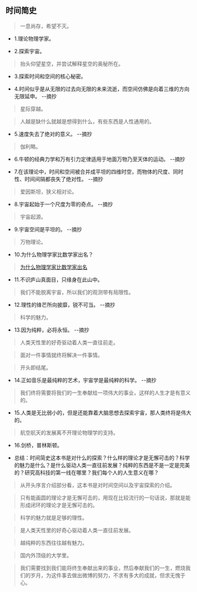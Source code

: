## 时间简史

>一息尚存，希望不灭。

- 1.理论物理学家。

- 2.探索宇宙。

>抬头仰望星空，并尝试解释星空的奥秘所在。

- 3.探索时间和空间的核心秘密。

- 4.时间似乎是从无限的过去向无限的未来流逝，而空间仿佛是向着三维的方向无限延申。 --摘抄

>星际穿越。

>人越是缺什么就越是想得到什么，有些东西是人性通用的。

- 5.速度失去了绝对的意义。 --摘抄

>伽利略。

- 6.牛顿的经典力学和万有引力定律适用于地面万物乃至天体的运动。 --摘抄

- 7.在该理论中，时间和空间被合并成平坦的四维时空，而物体的尺度、同时性、时间间隔都丧失了绝对性。 --摘抄

>爱因斯坦，狭义相对论。

- 8.宇宙起始于一个尺度为零的奇点。 --摘抄

>宇宙起源。

- 9.宇宙空间是平坦的。 --摘抄

>万物理论。

- 10.为什么物理学家比数学家出名？

>[为什么物理学家比数学家出名](https://www.zhihu.com/question/37089238)

- 11.不识庐山真面目，只缘身在此山中。

>我们不能脱离宇宙，所以我们的观测带有局限性。

- 12.理性的锋芒所向披靡，锐不可当。 --摘抄

>科学的魅力。

- 13.因为纯粹，必将永恒。 --摘抄

>人类天性里的好奇驱动着人类一直往前走。

>面对一件事情就终将解决一件事情。

>开头即结尾。

- 14.正如音乐是最纯粹的艺术，宇宙学是最纯粹的科学。 --摘抄

>我们终将需要将我们的一生奉献给一项伟大的事业，这样的人生才是有意义的。

- 15.人类是无比弱小的，但是还能靠着大脑思想去探索宇宙，那人类终将是伟大的。

>航空航天的发展离不开理论物理学的支持。

- 16.剑桥，普林斯顿。

- 总结：时间简史这本书是对什么的探索？什么样的理论才是无懈可击的？科学的魅力是什么？是什么驱动人类一直往前发展？纯粹的东西是不是一定是完美的？研究高科技的第一线在哪里？我们每个人的人生意义在哪？

>从开头序言介绍部分看，这本书是对时间空间以及宇宙探索的介绍。

>只有能画圆的理论才是无懈可击的，用现在比较流行的一句话说，那就是能形成闭环的理论才是无懈可击的。

>科学的魅力就是足够的理性。

>是人类天性里的好奇心驱动着人类一直往前发展。

>越纯粹的东西往往越有魅力。

>国内外顶级的大学里。

>我们需要找到我们能将终生奉献出来的事业，然后奉献我们的一生，燃烧我们的岁月，为这件事去做出微博的努力，不求有多大的成就，但求无愧于心。
